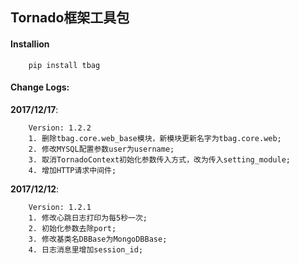 
## Tornado框架工具包


#### Installion
```
    pip install tbag
```


#### Change Logs:
**2017/12/17**:
```
    Version: 1.2.2
    1. 删除tbag.core.web_base模块，新模块更新名字为tbag.core.web;
    2. 修改MYSQL配置参数user为username;
    3. 取消TornadoContext初始化参数传入方式，改为传入setting_module;
    4. 增加HTTP请求中间件;
```

**2017/12/12**:
```
    Version: 1.2.1
    1. 修改心跳日志打印为每5秒一次;
    2. 初始化参数去除port;
    3. 修改基类名DBBase为MongoDBBase;
    4. 日志消息里增加session_id;
```
